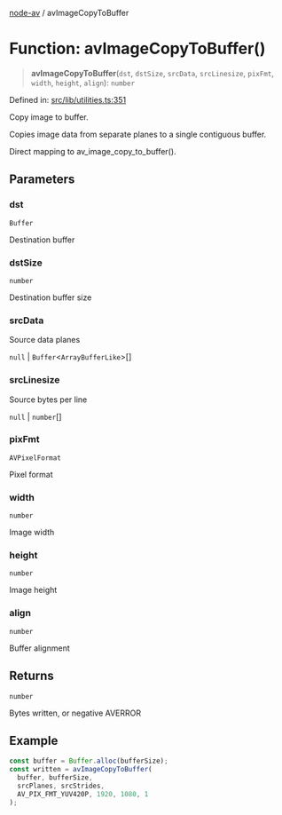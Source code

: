[node-av](../globals.md) / avImageCopyToBuffer

# Function: avImageCopyToBuffer()

> **avImageCopyToBuffer**(`dst`, `dstSize`, `srcData`, `srcLinesize`, `pixFmt`, `width`, `height`, `align`): `number`

Defined in: [src/lib/utilities.ts:351](https://github.com/seydx/av/blob/f8631fc881b394300b1479f511d55cf1c370a87f/src/lib/utilities.ts#L351)

Copy image to buffer.

Copies image data from separate planes to a single contiguous buffer.

Direct mapping to av_image_copy_to_buffer().

## Parameters

### dst

`Buffer`

Destination buffer

### dstSize

`number`

Destination buffer size

### srcData

Source data planes

`null` | `Buffer`\<`ArrayBufferLike`\>[]

### srcLinesize

Source bytes per line

`null` | `number`[]

### pixFmt

`AVPixelFormat`

Pixel format

### width

`number`

Image width

### height

`number`

Image height

### align

`number`

Buffer alignment

## Returns

`number`

Bytes written, or negative AVERROR

## Example

```typescript
const buffer = Buffer.alloc(bufferSize);
const written = avImageCopyToBuffer(
  buffer, bufferSize,
  srcPlanes, srcStrides,
  AV_PIX_FMT_YUV420P, 1920, 1080, 1
);
```
